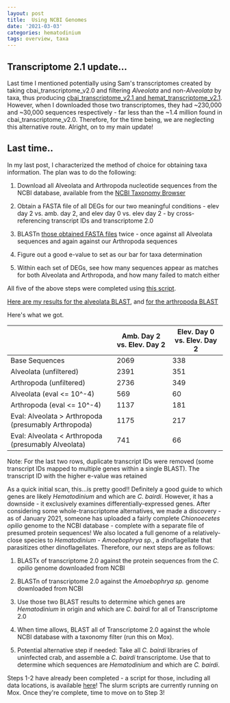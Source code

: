 ```yaml
---
layout: post
title:  Using NCBI Genomes
date: '2021-03-03'
categories: hematodinium
tags: overview, taxa
---
```


## Transcriptome 2.1 update...

Last time I mentioned potentially using Sam's transcriptomes created by taking cbai_transcriptome_v2.0 and filtering _Alveolata_ and non-_Alveolata_ by taxa, thus producing [cbai_transcriptome_v2.1 and hemat_transcriptome_v2.1](https://robertslab.github.io/sams-notebook/2020/06/05/Sequence-Extractions-C.bairdi-Transcriptomes-v2.0-and-v3.0-Excluding-Alveolata-with-MEGAN6-on-Swoose.html). However, when I downloaded those two transcriptomes, they had ~230,000 and ~30,000 sequences respectively - far less than the ~1.4 million found in cbai_transcriptome_v2.0. Therefore, for the time being, we are neglecting this alternative route. Alright, on to my main update!

## Last time..

In my last post, I characterized the method of choice for obtaining taxa information. The plan was to do the following:

1. Download all Alveolata and Arthropoda nucleotide sequences from the NCBI database, available from the [NCBI Taxonomy Browser](https://www.ncbi.nlm.nih.gov/Taxonomy/Browser/wwwtax.cgi)

2. Obtain a FASTA file of all DEGs for our two meaningful conditions - elev day 2 vs. amb. day 2, and elev day 0 vs. elev day 2 - by cross-referencing transcript IDs and transcriptome 2.0

3. BLASTn [those obtained FASTA files](https://github.com/afcoyle/hemat_bairdi_transcriptome/tree/main/output/BLASTs/input_seqs) twice - once against all Alveolata sequences and again against our Arthropoda sequences

4. Figure out a good e-value to set as our bar for taxa determination

5. Within each set of DEGs, see how many sequences appear as matches for both Alveolata and Arthropoda, and how many failed to match either

All five of the above steps were completed using [this script](https://github.com/afcoyle/hemat_bairdi_transcriptome/blob/main/scripts/22_DEG_blast.ipynb). 
 
[Here are my results for the alveolata BLAST](https://github.com/afcoyle/hemat_bairdi_transcriptome/tree/main/output/BLASTs/alveolata_publicseqs), and [for the arthropoda BLAST](https://github.com/afcoyle/hemat_bairdi_transcriptome/tree/main/output/BLASTs/arthropoda_publicseqs)

Here's what we got.


|                                                      | Amb. Day 2 vs. Elev. Day 2 | Elev. Day 0 vs. Elev. Day 2 |
|------------------------------------------------------|----------------------------|-----------------------------|
| Base Sequences                                       | 2069                       | 338                         |
| Alveolata (unfiltered)                               | 2391                       | 351                         |
| Arthropoda (unfiltered)                              | 2736                       | 349                         |
| Alveolata (eval <= 10^-4)                            | 569                        | 60                          |
| Arthropoda (eval <= 10^-4)                           | 1137                       | 181                         |
| Eval: Alveolata > Arthropoda (presumably Arthropoda) | 1175                       | 217                         |
| Eval: Alveolata < Arthropoda (presumably Alveolata)  | 741                        | 66                          |


Note: For the last two rows, duplicate transcript IDs were removed (some transcript IDs mapped to multiple genes within a single BLAST). The transcript ID with the higher e-value was retained

As a quick initial scan, this...is pretty good!! Definitely a good guide to which genes are likely _Hematodinium_ and which are _C. bairdi_. However, it has a downside - it exclusively examines differentially-expressed genes. After considering some whole-transcriptome alternatives, we made a discovery - as of January 2021, someone has uploaded a fairly complete _Chionoecetes opilio_ genome to the NCBI database - complete with a separate file of presumed protein sequences! We also located a full genome of a relatively-close species to _Hematodinium_ - _Amoebophrya sp._, a dinoflagellate that parasitizes other dinoflagellates. Therefore, our next steps are as follows:

1. BLASTx of transcriptome 2.0 against the protein sequences from the _C. opilio_ genome downloaded from NCBI

2. BLASTn of transcriptome 2.0 against the _Amoebophrya sp._ genome downloaded from NCBI

3. Use those two BLAST results to determine which genes are _Hematodinium_ in origin and which are _C. bairdi_ for all of Transcriptome 2.0

4. When time allows, BLAST all of Transcriptome 2.0 against the whole NCBI database with a taxonomy filter (run this on Mox).

5. Potential alternative step if needed: Take all _C. bairdi_ libraries of uninfected crab, and assemble a _C. bairdi_ transcriptome. Use that to determine which sequences are _Hematodinium_ and which are _C. bairdi_.

Steps 1-2 have already been completed - a script for those, including all data locations, is available [here](https://github.com/afcoyle/hemat_bairdi_transcriptome/blob/main/scripts/24_ncbi_genome_blasts.ipynb)! The slurm scripts are currently running on Mox. Once they're complete, time to move on to Step 3!

